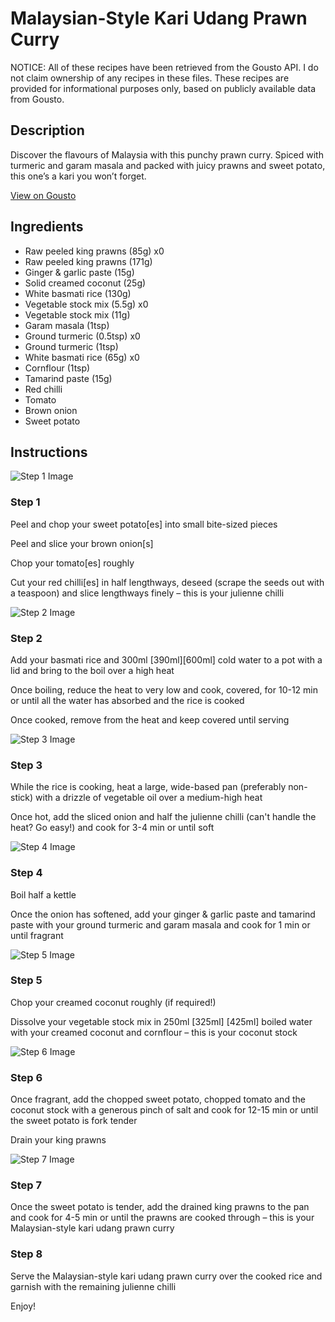 # Malaysian-Style Kari Udang Prawn Curry

NOTICE: All of these recipes have been retrieved from the Gousto API. I do not claim ownership of any recipes in these files. These recipes are provided for informational purposes only, based on publicly available data from Gousto.

## Description

Discover the flavours of Malaysia with this punchy prawn curry. Spiced with turmeric and garam masala and packed with juicy prawns and sweet potato, this one’s a kari you won’t forget.


[View on Gousto](https://www.gousto.co.uk/recipes/cookbook/malay-style-chilli-king-prawns-with-coconut-sambal)

## Ingredients

- Raw peeled king prawns (85g) x0
- Raw peeled king prawns (171g)
- Ginger & garlic paste (15g)
- Solid creamed coconut (25g)
- White basmati rice (130g)
- Vegetable stock mix (5.5g) x0
- Vegetable stock mix (11g)
- Garam masala (1tsp)
- Ground turmeric (0.5tsp) x0
- Ground turmeric (1tsp)
- White basmati rice (65g) x0
- Cornflour (1tsp)
- Tamarind paste (15g)
- Red chilli
- Tomato
- Brown onion
- Sweet potato

## Instructions

![Step 1 Image](https://production-media.gousto.co.uk/cms/recipe-step-image/Step-1-1724830781431-x200.jpg)

### Step 1

Peel and chop your sweet potato[es] into small bite-sized pieces

Peel and slice your brown onion[s]

Chop your tomato[es] roughly

Cut your red chilli[es] in half lengthways, deseed (scrape the seeds out with a teaspoon) and slice lengthways finely – this is your julienne chilli

![Step 2 Image](https://production-media.gousto.co.uk/cms/recipe-step-image/Step-2-1724830784517-x200.jpg)

### Step 2

Add your basmati rice and 300ml <span class="text-purple">[390ml]</span><span class="text-danger">[600ml] </span>cold water to a pot with a lid and bring to the boil over a high heat

Once boiling, reduce the heat to very low and cook, covered, for 10-12 min or until all the water has absorbed and the rice is cooked

Once cooked, remove from the heat and keep covered until serving

![Step 3 Image](https://production-media.gousto.co.uk/cms/recipe-step-image/Step-3-1724830787961-x200.jpg)

### Step 3

While the rice is cooking, heat a large, wide-based pan (preferably non-stick) with a drizzle of vegetable oil over a medium-high heat

Once hot, add the sliced onion and half the julienne chilli (can't handle the heat? Go easy!) and cook for 3-4 min or until soft

![Step 4 Image](https://production-media.gousto.co.uk/cms/recipe-step-image/Step-4-1724830791725-x200.jpg)

### Step 4

Boil half a kettle

Once the onion has softened, add your ginger & garlic paste and tamarind paste with your ground turmeric and garam masala and cook for 1 min or until fragrant

![Step 5 Image](https://production-media.gousto.co.uk/cms/recipe-step-image/Step-5-1724830795120-x200.jpg)

### Step 5

Chop your creamed coconut roughly (if required!)

Dissolve your vegetable stock mix in 250ml <span class="text-purple">[325ml] </span><span class="text-danger">[425ml] </span>boiled water with your creamed coconut and cornflour – this is your coconut stock

![Step 6 Image](https://production-media.gousto.co.uk/cms/recipe-step-image/Step-6-1724830799488-x200.jpg)

### Step 6

Once fragrant, add the chopped sweet potato, chopped tomato and the coconut stock with a generous pinch of salt and cook for 12-15 min or until the sweet potato is fork tender

Drain your king prawns

![Step 7 Image](https://production-media.gousto.co.uk/cms/recipe-step-image/Step-7-1724830803716-x200.jpg)

### Step 7

Once the sweet potato is tender, add the drained king prawns to the pan and cook for 4-5 min or until the prawns are cooked through – this is your Malaysian-style kari udang prawn curry

### Step 8

Serve the Malaysian-style kari udang prawn curry over the cooked rice and garnish with the remaining julienne chilli

Enjoy!

